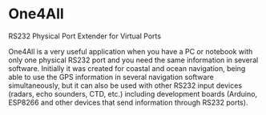 # One4All
RS232 Physical Port Extender for Virtual Ports


One4All is a very useful application when you have a PC or notebook with only one physical RS232 port and you need the same information in several software. Initially it was created for coastal and ocean navigation, being able to use the GPS information in several navigation software simultaneously, but it can also be used with other RS232 input devices (radars, echo sounders, CTD, etc.) including development boards (Arduino, ESP8266 and other devices that send information through RS232 ports).

